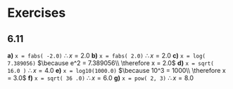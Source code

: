 # Exercises
## 6.11
**a)** `x = fabs( -2.0)`
$\therefore x = 2.0$
**b)** `x = fabs( 2.0)`
$\therefore x = 2.0$
**c)** `x = log( 7.389056)`
$\because e^2 = 7.389056\\ \therefore x = 2.0$
**d)** `x = sqrt( 16.0 )`
$\therefore x = 4.0$
**e)** `x = log10(1000.0)`
$\because 10^3 = 1000\\ \therefore x = 3.0$
**f)** `x = sqrt( 36 .0)`
$\therefore x = 6.0$
**g)** `x = pow( 2, 3)`
$\therefore x = 8.0$
